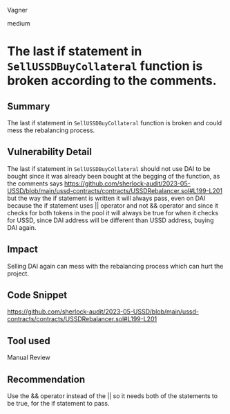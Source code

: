 Vagner

medium

# The last if statement in `SellUSSDBuyCollateral` function is broken according to the comments.

## Summary
The last if statement in `SellUSSDBuyCollateral` function is broken and could mess the rebalancing process.
## Vulnerability Detail
The last if statement in `SellUSSDBuyCollateral`  should not use DAI to be bought since it was already been bought at the begging of the function, as the comments says https://github.com/sherlock-audit/2023-05-USSD/blob/main/ussd-contracts/contracts/USSDRebalancer.sol#L199-L201 but the way the if statement is written it will always pass, even on DAI because the if statement uses || operator and not && operator and since it checks for both tokens in the pool it will always be true for when it checks for USSD, since DAI address will be different than USSD address, buying DAI again.
## Impact
Selling DAI again can mess with the rebalancing process which can hurt the project.
## Code Snippet
https://github.com/sherlock-audit/2023-05-USSD/blob/main/ussd-contracts/contracts/USSDRebalancer.sol#L199-L201
## Tool used

Manual Review

## Recommendation
Use the && operator instead of the || so it needs both of the statements to be true, for the if statement to pass.